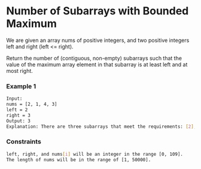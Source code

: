 # Number of Subarrays with Bounded Maximum

We are given an array nums of positive integers, and two positive integers left and right (left <= right).

Return the number of (contiguous, non-empty) subarrays such that the value of the maximum array element in that subarray is at least left and at most right.

### Example 1
```sh
Input: 
nums = [2, 1, 4, 3]
left = 2
right = 3
Output: 3
Explanation: There are three subarrays that meet the requirements: [2], [2, 1], [3].
```

### Constraints
```sh
left, right, and nums[i] will be an integer in the range [0, 109].
The length of nums will be in the range of [1, 50000].
```
